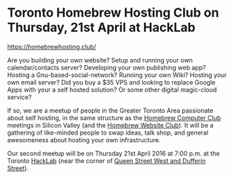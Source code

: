 # Toronto Homebrew Hosting Club on Thursday, 21st April at HackLab

<https://homebrewhosting.club/>

Are you building your own website? Setup and running your own calendar/contacts server? Developing your own publishing web app? Hosting a Gnu-based-social-network? Running your own Wiki? Hosting your own email server? Did you buy a $35 VPS and looking to replace Google Apps with your a self hosted solution? Or some other digital magic-cloud service?

If so, we are a meetup of people in the Greater Toronto Area passionate about self hosting, in the same structure as the [Homebrew Computer Club][1] meetings in Silicon Valley (and the [Homebrew Website Club][2]). It will be a gathering of like-minded people to swap ideas, talk shop, and general awesomeness about hosting your own infrastructure.

Our second meetup will be on Thursday 21st April 2016 at 7:00 p.m. at the Toronto [HackLab][3] (near the corner of [Queen Street West and Dufferin Street][4]).

[1]: https://en.wikipedia.org/wiki/Homebrew_Computer_Club
[2]: https://indiewebcamp.com/Homebrew_Website_Club
[3]: https://hacklab.to/
[4]: http://www.openstreetmap.org/node/3522641496
